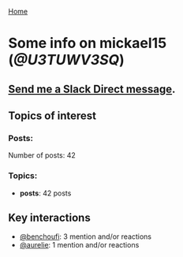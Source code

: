 [Home](https://kelu124.github.io/echommunity/)

# Some info on __mickael15__ (_@U3TUWV3SQ_)


## [Send me a Slack Direct message](https://echopen.slack.com/messages/@mickael15/).

## Topics of interest

### Posts: 

Number of posts: 42

### Topics:

* __posts__: 42 posts

## Key interactions 

* [@benchoufi](./U0B47KC3S.md): 3 mention and/or reactions
* [@aurelie](./U37GZRZU6.md): 1 mention and/or reactions
